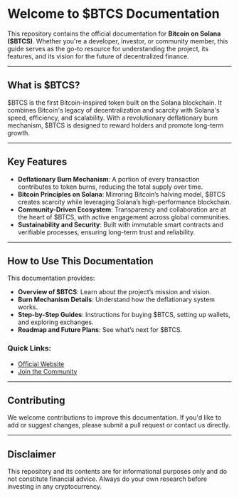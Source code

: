# Welcome to $BTCS Documentation  

This repository contains the official documentation for **Bitcoin on Solana ($BTCS)**. Whether you're a developer, investor, or community member, this guide serves as the go-to resource for understanding the project, its features, and its vision for the future of decentralized finance.

---

## What is $BTCS?  
$BTCS is the first Bitcoin-inspired token built on the Solana blockchain. It combines Bitcoin's legacy of decentralization and scarcity with Solana's speed, efficiency, and scalability. With a revolutionary deflationary burn mechanism, $BTCS is designed to reward holders and promote long-term growth.

---

## Key Features  
- **Deflationary Burn Mechanism**: A portion of every transaction contributes to token burns, reducing the total supply over time.  
- **Bitcoin Principles on Solana**: Mirroring Bitcoin’s halving model, $BTCS creates scarcity while leveraging Solana’s high-performance blockchain.  
- **Community-Driven Ecosystem**: Transparency and collaboration are at the heart of $BTCS, with active engagement across global communities.  
- **Sustainability and Security**: Built with immutable smart contracts and verifiable processes, ensuring long-term trust and reliability.  

---

## How to Use This Documentation  

This documentation provides:  
- **Overview of $BTCS**: Learn about the project’s mission and vision.  
- **Burn Mechanism Details**: Understand how the deflationary system works.  
- **Step-by-Step Guides**: Instructions for buying $BTCS, setting up wallets, and exploring exchanges.  
- **Roadmap and Future Plans**: See what’s next for $BTCS.  

### Quick Links:  
- [Official Website](https://bitcoinonsol.io)  
- [Join the Community](https://t.me/btcscto)  

---

## Contributing  
We welcome contributions to improve this documentation. If you'd like to add or suggest changes, please submit a pull request or contact us directly.  

---

## Disclaimer  
This repository and its contents are for informational purposes only and do not constitute financial advice. Always do your own research before investing in any cryptocurrency.  

